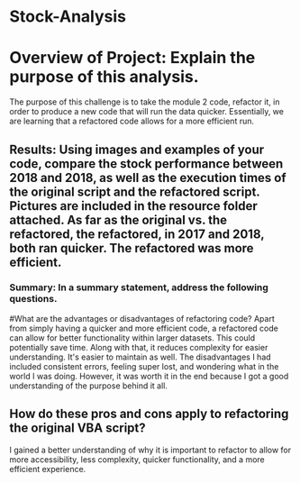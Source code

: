 # Stock-Analysis

# **Overview of Project**: Explain the purpose of this analysis.
The purpose of this challenge is to take the module 2 code, refactor it, in order to produce a new code that will run the data quicker. Essentially, we are learning that a refactored code allows for a more efficient run. 


## **Results**: Using images and examples of your code, compare the stock performance between 2018 and 2018, as well as the execution times of the original script and the refactored script. Pictures are included in the resource folder attached. As far as the original vs. the refactored, the refactored, in 2017 and 2018, both ran quicker. The refactored was more efficient. 


### **Summary**: In a summary statement, address the following questions.
#What are the advantages or disadvantages of refactoring code? Apart from simply having a quicker and more efficient code, a refactored code can allow for better functionality within larger datasets. This could potentially save time. Along with that, it reduces complexity for easier understanding. It's easier to maintain as well. The disadvantages I had included consistent errors, feeling super lost, and wondering what in the world I was doing. However, it was worth it in the end because I got a good understanding of the purpose behind it all.


## **How do these pros and cons apply to refactoring the original VBA script?**
I gained a better understanding of why it is important to refactor to allow for more accessibility, less complexity, quicker functionality, and a more efficient experience.
